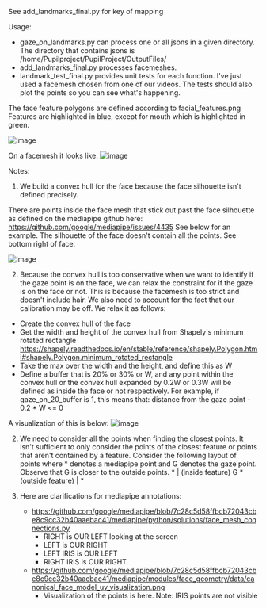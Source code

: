 See add_landmarks_final.py for key of mapping

Usage:
 - gaze_on_landmarks.py can process one or all jsons in a given directory. The directory that contains jsons is /home/Pupilproject/PupilProject/OutputFiles/
 - add_landmarks_final.py processes facemeshes. 
 - landmark_test_final.py provides unit tests for each function. I've just used a facemesh chosen from one of our videos. The tests should also plot the points so you can see what's happening.


The face feature polygons are defined according to facial_features.png
Features are highlighted in blue, except for mouth which is highlighted in green. 

![image](https://github.com/ccma1/adding_landmarks/assets/79416075/9e2c6973-08e3-4694-9b5d-408665e77954)

On a facemesh it looks like:
![image](https://github.com/ccma1/adding_landmarks/assets/79416075/f827d6dc-52d8-4061-99eb-b606252a84f8)

Notes:
1. We build a convex hull for the face because the face silhouette isn't defined precisely. 

There are points inside the face mesh that stick out past the face silhouette as defined on the mediapipe github here: 
https://github.com/google/mediapipe/issues/4435
See below for an example. The silhouette of the face doesn't contain all the points. See bottom right of face.

![image](https://github.com/ccma1/adding_landmarks/assets/79416075/a47093cf-a451-4434-8354-874743394e21)

2. Because the convex hull is too conservative when we want to identify if the gaze point is on the face, we can relax the constraint for if the gaze is on the face or not. 
This is because the facemesh is too strict and doesn't include hair. We also need to account for the fact that our calibration may be off. 
We relax it as follows:
 * Create the convex hull of the face
 * Get the width and height of the convex hull from Shapely's minimum rotated rectangle https://shapely.readthedocs.io/en/stable/reference/shapely.Polygon.html#shapely.Polygon.minimum_rotated_rectangle
 * Take the max over the width and the height, and define this as W
 * Define a buffer that is 20% or 30% or W, and any point within the convex hull or the convex hull expanded by 0.2W or 0.3W will be defined as inside the face or not respectively. For example, if gaze_on_20_buffer is 1, this means that: distance from the gaze point - 0.2 * W <= 0

A visualization of this is below:
![image](https://github.com/ccma1/adding_landmarks/assets/79416075/bfaf4382-8629-4a4e-8339-f4883975c51c)

2. We need to consider all the points when finding the closest points.
It isn't sufficient to only consider the points of the closest feature or points that aren't contained by a feature.
Consider the following layout of points where * denotes a mediapipe point and G denotes the gaze point. Observe that G is closer to the outside points.
                 *
                 |
(inside feature) G * (outside feature)
                 |
                 *

3. Here are clarifications for mediapipe annotations:
    - https://github.com/google/mediapipe/blob/7c28c5d58ffbcb72043cbe8c9cc32b40aaebac41/mediapipe/python/solutions/face_mesh_connections.py
        - RIGHT is OUR LEFT looking at the screen
        - LEFT is OUR RIGHT
        - LEFT IRIS is OUR LEFT
        - RIGHT IRIS is OUR RIGHT
    - https://github.com/google/mediapipe/blob/7c28c5d58ffbcb72043cbe8c9cc32b40aaebac41/mediapipe/modules/face_geometry/data/canonical_face_model_uv_visualization.png 
        - Visualization of the points is here. Note: IRIS points are not visible
